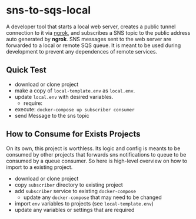 # sns-to-sqs-local

A developer tool that starts a local web server, creates a public tunnel
connection to it via [ngrok](https://ngrok.com/), and subscribes a SNS topic to
the public address auto generated by **ngrok**. SNS messages sent to the web
server are forwarded to a local or remote SQS queue. It is meant to be used
during development to prevent any dependences of remote services.

## Quick Test

- download or clone project
- make a copy of `local-template.env` as `local.env`.
- update `local.env` with desired variables.
  - require:
- execute: `docker-compose up subscriber consumer`
- send Message to the sns topic

## How to Consume for Exists Projects

On its own, this project is worthless. Its logic and config is meants to be
consumed by other projects that forwards sns notifications to queue to be
consumed by a queue consumer. So here is high-level overview on how to import
to a existing project.

- download or clone project
- copy `subscriber` directory to existing project
- add `subscriber` service to existing `docker-compose`
  - update any `docker-compose` that may need to be changed
- import `env` variables to projects (see `local-template.env`)
- update any variables or settings that are required
